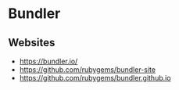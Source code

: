 # Bundler

## Websites

- <https://bundler.io/>
- <https://github.com/rubygems/bundler-site>
- <https://github.com/rubygems/bundler.github.io>
